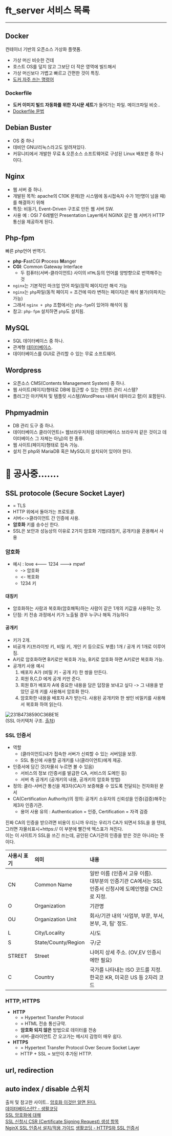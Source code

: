 # ft_server 서비스 목록 
---------------------------------------------------
## Docker
컨테이너 기반의 오픈소스 가상화 플랫폼.
* 가상 머신 비슷한 건데
* 호스트 OS를 덮지 않고 그보단 더 작은 영역에 빌드해서
* 가상 머신보다 가볍고 빠르고 간편한 것이 특징.
* [도커 자주 쓰는 명령어](도커-명령어-모음)

### Dockerfile
* **도커 이미지 빌드 자동화를 위한 지시문 세트**가 들어가는 파일. 메이크파일 비슷..
* [Dockerfile 문법](ft_server도커파일문법)

## Debian Buster
* OS 중 하나
* 데비안 GNU/리눅스라고도 알려져있다.
* 커뮤니티에서 개발한 무료 & 오픈소스 소프트웨어로 구성된 Linux 배포판 중 하나이다.

## Nginx
* 웹 서버 중 하나.
* 개발된 목적: apache의 C10K 문제(한 시스템에 동시접속자 수가 1만명이 넘을 때)를 해결하기 위해
* 특징: 비동기, Event-Driven 구조로 만든 웹 서버 SW.
* 사용 예 : OSI 7 6레벨인 Presentation Layer에서 NGINX 같은 웹 서버가 HTTP 통신을 제공하게 된다.

## Php-fpm
빠른 php언어 번역기.
* **php**-**F**astCGI **P**rocess **M**anger
* **CGI**: Common Gateway Interface
  - 두 컴퓨터(서버-클라이언트) 사이의 `HTML`등의 언어를 양방향으로 번역해주는 것
* `nginx`는 기본적인 마크업 언어 파일(정적 페이지)만 해석 가능
* `nginx`는 `php`파일(동적 페이지 = 조건에 따라 변하는 페이지)은 해석 불가(아파치는 가능)
* 그래서 `nginx + php` 조합에서는 `php-fpm`이 있어야 해석이 됨
* 참고: `php-fpm` 설치하면 `php`도 설치됨.

## MySQL
* SQL 데이터베이스 중 하나.
* 관계형 [데이터베이스](데이터베이스).
* 데이터베이스를 GUI로 관리할 수 있는 무료 소프트웨어.

## Wordpress
* 오픈소스 CMS(Contents Management System) 중 하나.
* 웹 사이트(페이지)형태로 DB에 접근할 수 있는 컨텐츠 관리 시스템?
* 플러그인 아키텍처 및 템플릿 시스템(WordPress 내에서 테마라고 함)이 포함된다.

## Phpmyadmin
* DB 관리 도구 중 하나.
* 데이터베이스 클라이언트(= 웹브라우저처럼 데이터베이스 브라우저 같은 것이고 데이터베이스 그 자체는 아님)의 한 종류.
* 웹 사이트(페이지)형태로 접속 가능.
* 설치 전 php와 MariaDB 혹은 MySQL이 설치되어 있어야 한다. 

# 🚧 공사중.......


## SSL protocole (Secure Socket Layer)

* = TLS
* HTTP 위에서 돌아가는 프로토콜.
* 서버<->클라이언트 간 인증에 사용.
* **암호화** 키를 송수신 한다.
* SSL은 보안과 성능상의 이유로 2가지 암호화 기법(대칭키, 공개키)을 혼용해서 사용

### 암호화
* 예시 : love <--- 1234 ---> mpwf 
  - -> 암호화
  - <- 복호화
  - 1234 키

#### 대칭키
* 암호화하는 사람과 복호화(암호해독)하는 사람이 같은 1개의 키값을 사용하는 것.
* 단점: 키 전송 과정에서 키가 노출될 경우 누구나 해독 가능하다

#### 공개키
* 키가 2개.
* 비공개 키(프라이빗 키, 비밀 키, 개인 키 등으로도 부름) 1개 / 공개 키 1개로 이루어짐.
* A키로 암호화하면 B키로만 복호화 가능, B키로 암호화 하면 A키로만 복호화 가능.
* 공개키 사용 예시
  1. 배포자 A가 (비밀 키 - 공개 키) 한 쌍을 만든다.
  2. 회원 B,C,D 에게 공개 키만 준다. 
  3. 회원 B가 배포자 A에 중요한 내용을 담은 답장을 보내고 싶다 -> 그 내용을 받았던 공개 키를 사용해서 암호화 한다.
  4. 암호화한 내용을 배포자 A가 받는다. 사용된 공개키와 한 쌍인 비밀키를 사용해서 복호화 하여 읽는다.

![231B4738590C36BE1E](https://user-images.githubusercontent.com/53321189/80220462-d671b980-867e-11ea-98ec-09e89c8163df.jpeg)
<br>(SSL 아키텍처 구조. [출처](https://12bme.tistory.com/80))

### SSL 인증서
* 역할
  * (클라이언트)내가 접속한 서버가 신뢰할 수 있는 서버임을 보장.
  * SSL 통신에 사용할 공개키를 나(클라이언트)에게 제공.
* 인증서에 담긴 것(자물쇠 누르면 볼 수 있음)
  * 서비스의 정보 (인증서를 발급한 CA, 서비스의 도메인 등)
  * 서버 측 공개키 (공개키의 내용, 공개키의 암호화 방법)
* 정의: 클라-서버간 통신을 제3자(CA)가 보증해줄 수 있도록 전달되는 전자화된 문서
* CA(Certification Authority)의 정의: 공개키 소유자의 신뢰성을 인증(검증)해주는 제3자 인증기관.
  - 용어 사용 유의 : Authentication = 인증, Certification = 자격 검증
  
진짜 CA의 인증을 받으려면 비용이 드니까 우리는 우리가 CA가 되면서 SSL을 쓸 텐데,<br>
그러면 자물쇠표시+https:// 이 부분에 빨간색 엑스표가 쳐진다.<br>
이는 이 사이트가 SSL을 쓰긴 쓰는데, 공인된 CA기관의 인증을 받은 것은 아니라는 뜻이다.


| 사용시 표기 | 의미 | 내용 |
|:---|:---|:---|
| CN | Common Name | 일반 이름 (인증서 고유 이름).<br>대부분의 인증기관 CA에서는 SSL인증서 신청시에 도메인명을 CN으로 지정.|
| O | Organization | 기관명 |
| OU | Organization Unit | 회사/기관 내의 '사업부, 부문, 부서, 본부, 과, 팀' 정도. |
| L | City/Locality | 시/도 |
| S | State/County/Region | 구/군 |
| STREET | Street | 나머지 상세 주소. (OV,EV 인증시에만 필요) |
| C | Country | 국가를 나타내는 ISO 코드를 지정. 한국은 KR, 미국은 US 등 2자리 코드 |



### HTTP, HTTPS
* **HTTP**
  - = Hypertext Transfer Protocol
  - = HTML 전송 통신규약.
  - **암호화 되지 않은** 방법으로 데이터를 전송
  - 서버-클라이언트 간 오고가는 메시지 감청이 매우 쉽다.
* **HTTPS**
  - = Hypertext Transfer Protocol Over Secure Socket Layer
  - HTTP + SSL = 보안이 추가된 HTTP.




## url, redirection
## auto index / disable 스위치



출처 및 참고한 사이트..
[암호화 이것만 알면 된다.](https://www.slideshare.net/ssuser800974/ss-76664853)<br>
[데이터베이스란? - 생활코딩](https://opentutorials.org/course/195/1467)<br>
[SSL 암호화에 대해](https://12bme.tistory.com/80)<br>
[SSL 신청시 CSR (Certificate Signing Request) 생성 항목](https://www.securesign.kr/guides/kb/56)<br>
[NginX SSL 인증서 설치/적용 가이드](https://www.securesign.kr/guides/NGINX-SSL-Certificate-Install)
[생활코딩 - HTTPS와 SSL 인증서](https://opentutorials.org/course/228/4894)

